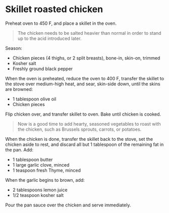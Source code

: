 Skillet roasted chicken
=======================

Preheat oven to 450 F, and place a skillet in the oven.

> The chicken needs to be salted heavier than normal in order to stand up to
  the acid introduced later.

Season:

- Chicken pieces (4 thighs, or 2 split breasts), bone-in, skin-on, trimmed
- Kosher salt
- Freshly ground black pepper

When the oven is preheated, reduce the oven to 400 F, transfer the skillet to
the stove over medium-high heat, and sear, skin-side down, until the skins are
browned:

- 1 tablespoon olive oil
- Chicken pieces

Flip chicken over, and transfer skillet to oven. Bake until chicken is cooked.

> Now is a good time to add hearty, seasoned vegetables to roast with the
  chicken, such as Brussels sprouts, carrots, or potatoes.

When the chicken is done, transfer the skillet back to the stove, set the
chicken aside to rest, and discard all but 1 tablespoon of the remaining fat in
the pan. Add:

- 1 tablespoon butter
- 1 large garlic clove, minced
- 1 teaspoon fresh Thyme, minced

When the garlic begins to brown, add:

- 2 tablespoons lemon juice
- 1/2 teaspoon kosher salt

Pour the pan sauce over the chicken and serve immediately.
